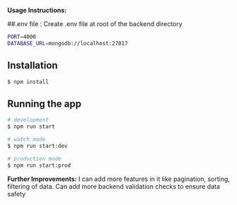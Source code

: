 **Usage Instructions:**

##.env file : Create .env file at root of the backend directory
```bash
PORT=4000
DATABASE_URL=mongodb://localhost:27017
```
## Installation

```bash
$ npm install
```

## Running the app

```bash
# development
$ npm run start

# watch mode
$ npm run start:dev

# production mode
$ npm run start:prod
```

**Further Improvements:**
I can add more features in it like pagination, sorting, filtering of data. Can add more backend validation checks to ensure data safety
